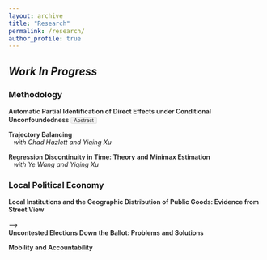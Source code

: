 ```yaml
---
layout: archive
title: "Research"
permalink: /research/
author_profile: true
---
```


<style>
.paper {
  margin-bottom: 1em;
}
.paper-title {
  font-weight: 600;
  font-size: 0.9em;
}
.abstract-toggle {
  display: inline-block;
  margin-top: 0.3em;
  font-size: 0.7em;
  padding: 0 5px;
  background-color: #f0f0f0;
  border: 1px solid #ddd;
  border-radius: 3px;
  cursor: pointer;
}
.coauthors {
  display: block;
  font-size: 0.9em;
  font-style: italic;
  margin-left: 10px;
}
.abstract {
  display: none;
  margin-top: 10px;
  margin-bottom: 10px;
  font-size: 0.9em;
  padding-left: 20px;
}
.abstract-checkbox {
  display: none;
}
.abstract-checkbox:checked + .abstract {
  display: block;
}
</style>

## _Work In Progress_

### Methodology

<div class="paper">
  <span class="paper-title">Automatic Partial Identification of Direct Effects under Conditional Unconfoundedness</span>
  <label for="abstract1" class="abstract-toggle">Abstract</label>
  <input type="checkbox" id="abstract1" class="abstract-checkbox">
  <div class="abstract">
    This paper develops a practical and performant algorithm for estimating sharp bounds on principal strata direct effects. I extend work on attrition problems to provide a nonparametric estimator under conditional unconfoundedness and monotonicity, more tenable assumptions than needed in popular methods for direct effect estimation. The estimator learns nuisance parameters via random forests and then learns the debiasing correction terms directly via a neural network. This approach blends the advantages of kernel-based quantile regression methods while improving finite-sample performance relative to plug-in estimation of the correction terms. I demonstrate the performance of the algorithm in simulations and apply the bounds to revisit canonical mediation problems in political science.
  </div>
</div>

<div class="paper">
  <span class="paper-title">Trajectory Balancing</span>
  <span class="coauthors">with Chad Hazlett and Yiqing Xu</span>
</div>

<div class="paper">
  <span class="paper-title">Regression Discontinuity in Time: Theory and Minimax Estimation</span>
  <span class="coauthors">with Ye Wang and Yiqing Xu</span>
</div>

<!---
<div class="paper">
  <span class="paper-title">Minimax Adjustment for Geographic Confounding</span>
  <span class="coauthors">with Apoorva Lal</span>
</div>
-->

### Local Political Economy

<!--->
<div class="paper">
  <span class="paper-title">Local Institutions and the Geographic Distribution of Public Goods: Evidence from Street View</span>
</div>
-->

<div class="paper">
  <span class="paper-title">Uncontested Elections Down the Ballot: Problems and Solutions</span>
</div>

<div class="paper">
  <span class="paper-title">Mobility and Accountability</span>
</div>

<!---
<div class="paper">
  <span class="paper-title">Mobility and Accountability</span>
</div>
-->



<!--- 
* Minimax Adjustments for Spatial Confounding _(with Apoorva Lal)_
* Natural Amenities and Political Incentives: Evidence from Climate Change _(with Janet Malzahn)_
* Does Politics Need Tiebout? Local Distributive Politics and Residential Sorting
* The Chief and the Sheriff: Election vs. Appointment in Municipal Policing _(with Shun Yamaya)_
-->